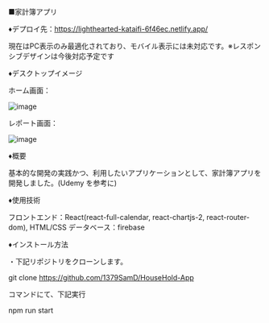 ■家計簿アプリ

♦デプロイ先：https://lighthearted-kataifi-6f46ec.netlify.app/

現在はPC表示のみ最適化されており、モバイル表示には未対応です。※レスポンシブデザインは今後対応予定です

♦デスクトップイメージ

ホーム画面：

![image](https://github.com/user-attachments/assets/a4ef62fc-65ff-4944-921b-1066e6015f7b)

レポート画面：

![image](https://github.com/user-attachments/assets/6b658848-5ed3-4bfc-9c78-cdfe1d37c389)

♦概要

基本的な開発の実践かつ、利用したいアプリケーションとして、家計簿アプリを開発しました。(Udemy を参考に)

♦使用技術

フロントエンド：React(react-full-calendar, react-chartjs-2, react-router-dom), HTML/CSS
データベース：firebase

♦インストール方法

・下記リポジトリをクローンします。

git clone https://github.com/1379SamD/HouseHold-App

コマンドにて、下記実行

npm run start
